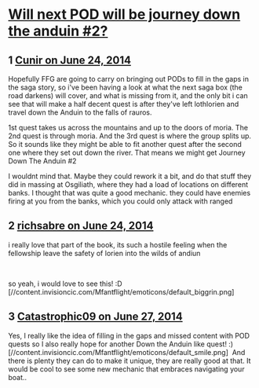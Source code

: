 # [Will next POD will be journey down the anduin #2?](https://community.fantasyflightgames.com/topic/109310-will-next-pod-will-be-journey-down-the-anduin-2/)

## 1 [Cunir on June 24, 2014](https://community.fantasyflightgames.com/topic/109310-will-next-pod-will-be-journey-down-the-anduin-2/?do=findComment&comment=1131450)

Hopefully FFG are going to carry on bringing out PODs to fill in the gaps in the saga story, so i've been having a look at what the next saga box (the road darkens) will cover, and what is missing from it, and the only bit i can see that will make a half decent quest is after they've left lothlorien and travel down the Anduin to the falls of rauros.

1st quest takes us across the mountains and up to the doors of moria. The 2nd quest is through moria. And the 3rd quest is where the group splits up. So it sounds like they might be able to fit another quest after the second one where they set out down the river. That means we might get Journey Down The Anduin #2

I wouldnt mind that. Maybe they could rework it a bit, and do that stuff they did in massing at Osgiliath, where they had a load of locations on different banks. I thought that was quite a good mechanic. they could have enemies firing at you from the banks, which you could only attack with ranged

## 2 [richsabre on June 24, 2014](https://community.fantasyflightgames.com/topic/109310-will-next-pod-will-be-journey-down-the-anduin-2/?do=findComment&comment=1131573)

i really love that part of the book, its such a hostile feeling when the fellowship leave the safety of lorien into the wilds of andiun

 

so yeah, i would love to see this! :D [//content.invisioncic.com/Mfantflight/emoticons/default_biggrin.png]

## 3 [Catastrophic09 on June 27, 2014](https://community.fantasyflightgames.com/topic/109310-will-next-pod-will-be-journey-down-the-anduin-2/?do=findComment&comment=1134715)

Yes, I really like the idea of filling in the gaps and missed content with POD quests so I also really hope for another Down the Anduin like quest! :) [//content.invisioncic.com/Mfantflight/emoticons/default_smile.png]  And there is plenty they can do to make it unique, they are really good at that. It would be cool to see some new mechanic that embraces navigating your boat..

